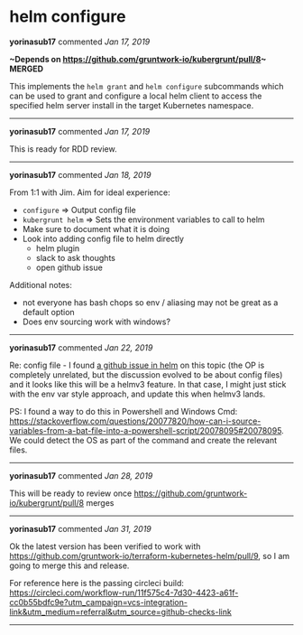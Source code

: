 # helm configure

**yorinasub17** commented *Jan 17, 2019*

__~Depends on https://github.com/gruntwork-io/kubergrunt/pull/8~ MERGED__

This implements the `helm grant` and `helm configure` subcommands which can be used to grant and configure a local helm client to access the specified helm server install in the target Kubernetes namespace.
<br />
***


**yorinasub17** commented *Jan 17, 2019*

This is ready for RDD review.
***

**yorinasub17** commented *Jan 18, 2019*

From 1:1 with Jim. Aim for ideal experience:
- `configure` => Output config file
- `kubergrunt helm` => Sets the environment variables to call to helm
- Make sure to document what it is doing
- Look into adding config file to helm directly
   - helm plugin
   - slack to ask thoughts
   - open github issue

Additional notes:
- not everyone has bash chops so env / aliasing may not be great as a default option
- Does env sourcing work with windows?
***

**yorinasub17** commented *Jan 22, 2019*

Re: config file - I found [a github issue in helm](https://github.com/helm/helm/issues/4491) on this topic (the OP is completely unrelated, but the discussion evolved to be about config files) and it looks like this will be a helmv3 feature. In that case, I might just stick with the env var style approach, and update this when helmv3 lands.

PS: I found a way to do this in Powershell and Windows Cmd: https://stackoverflow.com/questions/20077820/how-can-i-source-variables-from-a-bat-file-into-a-powershell-script/20078095#20078095. We could detect the OS as part of the command and create the relevant files.
***

**yorinasub17** commented *Jan 28, 2019*

This will be ready to review once https://github.com/gruntwork-io/kubergrunt/pull/8 merges
***

**yorinasub17** commented *Jan 31, 2019*

Ok the latest version has been verified to work with https://github.com/gruntwork-io/terraform-kubernetes-helm/pull/9, so I am going to merge this and release.

For reference here is the passing circleci build: https://circleci.com/workflow-run/11f575c4-7d30-4423-a61f-cc0b55bdfc9e?utm_campaign=vcs-integration-link&utm_medium=referral&utm_source=github-checks-link
***

